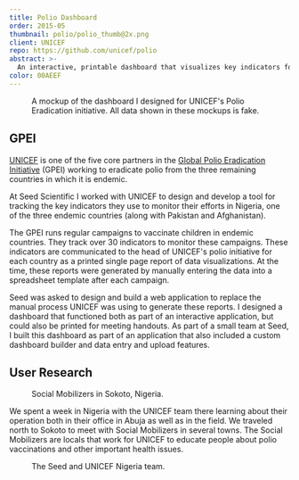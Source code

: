 ```yaml
---
title: Polio Dashboard
order: 2015-05
thumbnail: polio/polio_thumb@2x.png
client: UNICEF
repo: https://github.com/unicef/polio
abstract: >-
  An interactive, printable dashboard that visualizes key indicators for UNICEF's Global Polio Eradication Initiative.
color: 00AEEF
---
```


<figure>
  <img src="{% link assets/img/polio/dashboard.png %}" alt="">
  <figcaption>A mockup of the dashboard I designed for UNICEF's Polio Eradication initiative. All data shown in these mockups is fake.</figcaption>
</figure>

## GPEI

[UNICEF](unicef) is one of the five core partners in the
[Global Polio Eradication Initiative](gpei) (GPEI) working to eradicate polio from the
three remaining countries in which it is endemic.

At Seed Scientific I worked with UNICEF to design and develop a tool for
tracking the key indicators they use to monitor their efforts in Nigeria, one of
the three endemic countries (along with Pakistan and Afghanistan).

The GPEI runs regular campaigns to vaccinate children in endemic countries. They
track over 30 indicators to monitor these campaigns. These indicators are
communicated to the head of UNICEF's polio initiative for each country as a
printed single page report of data visualizations. At the time, these reports
were generated by manually entering the data into a spreadsheet template after
each campaign.

Seed was asked to design and build a web application to replace the manual
process UNICEF was using to generate these reports. I designed a dashboard that
functioned both as part of an interactive application, but could also be printed
for meeting handouts. As part of a small team at Seed, I built this dashboard as
part of an application that also included a custom dashboard builder and data
entry and upload features.

## User Research

<figure>
  <img src="{% link assets/img/polio/research.jpg %}" alt="">
  <figcaption>Social Mobilizers in Sokoto, Nigeria.</figcaption>
</figure>

We spent a week in Nigeria with the UNICEF team there learning about their
operation both in their office in Abuja as well as in the field. We traveled
north to Sokoto to meet with Social Mobilizers in several towns. The Social
Mobilizers are locals that work for UNICEF to educate people about polio
vaccinations and other important health issues.

<figure>
  <img src="{% link assets/img/polio/team.jpg %}" alt="">
  <figcaption>The Seed and UNICEF Nigeria team.</figcaption>
</figure>

[unicef]: https://www.unicef.org
[gpei]: http://polioeradication.org
